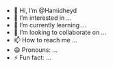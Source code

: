- 👋 Hi, I’m @Hamidheyd
- 👀 I’m interested in ...
- 🌱 I’m currently learning ...
- 💞️ I’m looking to collaborate on ...
- 📫 How to reach me ...
- 😄 Pronouns: ...
- ⚡ Fun fact: ...

<!---
Hamidheyd/Hamidheyd is a ✨ special ✨ repository because its `README.md` (this file) appears on your GitHub profile.
You can click the Preview link to take a look at your changes.
--->
